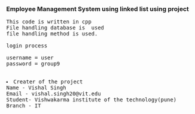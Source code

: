 ### Employee Management System using linked list using project 
<pre>
This code is written in cpp
File handling database is  used
file handling method is used.

login process

username = user
password = group9

 
<li>Creater of the project
Name - Vishal Singh
Email - vishal.singh20@vit.edu
Student- Vishwakarma institute of the technology(pune)
Branch - IT
</li>
